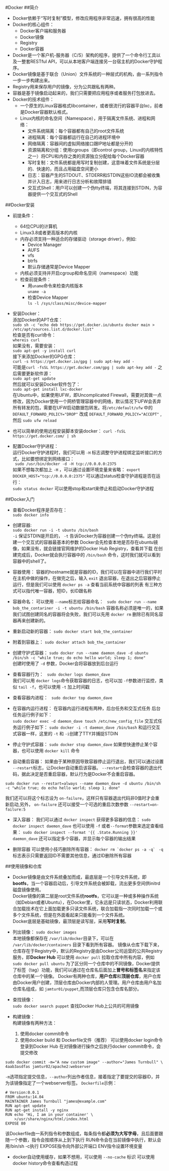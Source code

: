 #Docker
##简介
* Docker依赖于“写时复制”模型，修改应用程序非常迅速，拥有很高的性能
* Docker的核心组件：
  * Docker客户端和服务器
  * Docker镜像
  * Registry
  * Docker容器
* Docker是一个客户机-服务器（C/S）架构的程序，提供了一个命令行工具以及一整套RESTful API，可以从本地客户端连接另一台宿主机的Docker守护程序。
* Docker镜像是基于联合（Union）文件系统的一种层式的机构，由一系列指令一步一步构建出来。
* Registry用来保存用户的镜像，分为公共跟私有两种。
* 容器是基于镜像启动起来的，我们只需要把应用程序或者服务打包放进去。
* Docker的技术组件：
  * 一个原生的Linux容器格式libcontainer，或者很流行的容器平台lxc，前者是Docker容器默认格式。
  * Linux内核的命名空间（Namespace），用于隔离文件系统、进程和网络：
    * 文件系统隔离：每个容器都有自己的root文件系统
    * 进程隔离：每个容器都运行在自己的进程环境中
    * 网络隔离：容器间的虚拟网络接口跟IP地址都是分开的
    * 资源隔离和分组：使用cgroups（即control group，Linux的内核特性之一）将CPU和内存之类的资源独立分配给每个Docker容器
    * 写时复制：文件系统都是用写时复制创建，这意味着文件系统是分层的、快速的，而且占用磁盘空间更小
    * 日志：容器产生的STDOUT、STDERR和STDIN这些IO流都会被收集并计入日志，用来进行日志分析和故障排错
    * 交互式Shell：用户可以创建一个伪tty终端，将其连接到STDIN，为容器提供一个交互式的Shell

##Docker安装
* 前提条件：
  * 64位CPU的计算机
  * Linux3.8或者更高版本的内核
  * 内存必须支持一种适合的存储驱动（storage driver），例如:  
      *  Device Manager
      *  AUFS
      *  vfs
      *  btrfs
      *  默认存储通常是Device Mapper
  * 内核必须支持并开启cgroup和命名空间（namespace）功能
  * 检查前提条件：  
      * 用```uname```命令来检查内核版本  
      ```uname -a```
      * 检查Device Mapper    
      ``` ls -l /sys/class/misc/device-mapper ```  

* 安装Docker：  
添加Docker的APT仓库：  
```sudo sh -c "echo deb https://get.docker.io/ubuntu docker main > /etc/apt/sources.list.d/docker.list"```  
检查是否有curl命令：  
```whereis curl```  
如果没有，需要安装：  
```sudo apt-get -y install curl```  
接下来添加Docker的GPG仓库：   
```curl -s https://get.docker.io/gpg | sudo apt-key add -```  
可能是```curl -fsSL https://get.docker.com/gpg | sudo apt-key add -```
之后需要更新软件源：  
```sudo apt-get update```  
然后就可以安装Docker软件包了：  
```sudo apt-get install lxc-docker```  
在Ubuntu中，如果使用UFW，即Uncomplicated Firewall，需要对其做一点修改，因为Docker使用一个网桥管理容器中的网络，默认情况下UFW会丢弃所有转发的包，需要在UFW启动数据包转发。将```/etc/default/ufw``` 中的 ```DEFAULT_FORWARD_POLICY="DROP"``` 改成 ```DEFAULT_FORWARD_POLICY="ACCEPT"``` ,然后 ```sudo ufw reload```

* 也可以简单的使用远程安装脚本安装docker：
```curl -fsSL https://get.docker.com/ | sh```

* 配置Docker守护进程：  
  运行Docker守护进程时，我们可以用 ```-H``` 标志调整守护进程绑定监听接口的方式，比如要想绑定到网络接口：  
``` sudo /usr/bin/docker -d -H tcp://0.0.0.0:2375```  
  如果不想每次都加上 ```-H``` ，可以通过设置环境变量来省略：
``` export DOCKER_HOST="tcp://0.0.0.0:2375" ```
  可以通过status检查守护进程是否在运行：  
``` sudo status docker ```
  可以使用stop和start来停止和启动Docker守护进程

##Docker入门
* 查看Docker程序是否存在：  
``` sudo docker info ```

* 创建容器:  
```sudo docker run -i -t ubuntu /bin/bash```  
```-i``` 保证STDIN是开启的， ```-t``` 告诉Docker为容器创建一个伪tty终端。这是创建一个交互式的容器最基本的参数
Docker会先检查本地是否存在ubuntu镜像，如果没有，就会链接官网维护的Docker Hub Registry，查看并下载
在创建完成后，Docker就会执行容器中的 ```/bin/bash``` 命令，这时我们就可以看到容器中的shell了。

* 容器使用：
  容器的hostname就是容器的ID，我们可以在容器中进行我们平时在主机中做的操作，在做完之后，输入 ```exit``` 退出容器，在退出之后容器停止运行，但是我们可以使用 ```docker ps -a``` 查看当前系统中容器的列表
  有三种方式可以指代唯一容器，短ID，长ID跟名称

* 容器命名：
  可以使用 ```--name```标志给容器命名：
``` sudo docker run --name bob_the_contariner -i -t ubuntu /bin/bash```
  容器名称必须是唯一的，如果我们试图创建同名的容器将会失败，我们可以先用 ```docker rm``` 删除已有同名容器再来创建新的。

* 重新启动新的容器：
```sudo docker start bob_the_container```

* 附着到容器上：
```sudo docker attach bob_the_container```

* 创建守护式容器：
``` sudo docker run --name daemon_dave -d ubuntu /bin/sh -c "while true; do echo hello world; sleep 1; done" ```  
  创建时使用了 ```-d``` 参数，Docker会将容器放到后台运行

* 查看容器行为：
``` sudo docker logs daemon_dave```  
  我们可以用 ```docker logs```命令获取容器的日志，也可以加 ```-f```参数进行监控，类似 ```tail -f```，也可以使用 ```-t``` 加上时间戳

* 查看容器内进程：
``` sudo docker top daemon_dave```

* 在容器内运行进程：
  在容器内运行进程有两种，后台任务和交互式任务
  后台任务运行例子如下：  
```sudo docker exec -d daemon_dave touch /etc/new_config_file```
  交互式任务运行例子如下：
```sudo docker -i -t daemon_dave /bin/bash```
  和运行交互式容器一样，这里的 ```-t``` 和 ```-i```创建了TTY并捕捉STDIN

* 停止守护式容器：
```sudo docker stop daemon_dave``` 
  如果想快速停止某个容器，也可以使用 ```docker kill``` 命令

* 自动重启容器：
  如果由于某种原因导致容器停止运行退出，我们可以通过设置 ```--restart```标志，让Docker自动重启该容器。 ```--restart```会检查容器的退出代码，据此决定是否重启容器，默认行为是Docker不会重启容器。
``` 
sudo docker run --restart=always --name daemon_dave -d ubuntu /bin/sh -c "while true; do echo hello world; sleep 1; done"
```
  我们还可以将这个标志设为 ```on-failure```，这样只有容器退出代码非0值时才会重新启动,另外， ```on-failure``` 还可以接受一个可选的重启次数参数  ```--restart=on-failure:5```  

* 深入容器：
  我们可以通过 ```docker inspect```  获得更多容器的信息：
```sudo docker inspect daemon_dave```
  也可以使用 ```-f``` 或者```--format```参数来选定查看结果：
```sudo docker inspect --format '{{ .State.Running }}' daemon_dave```
  还可以指定多个容器，并显示每个容器的输出结果

* 删除容器
  可以使用小技巧删除所有容器：
```docker rm `docker ps -a -q` ```
  ```-q``` 标志表示只需要返回ID不需要其他信息，通过ID删除所有容器

##使用镜像和仓库
* Docker镜像是由文件系统叠加而成，最底层是一个引导文件系统，即**bootfs**，当一个容器启动后，引导文件系统会被卸载，流出更多空间供initrd磁盘镜像使用。  
  Docker镜像的第二层是root文件系统**rootfs**，它可以是一种或多种操作系统（如Debian或者Ubuntu），在Docker里，它永远是只读状态，Docker利用联合加载技术在它上面加载更多只读文件系统，联合加载指一次同时加载一个或多个文件系统，但是在外面看起来只能看到一个文件系统。  
  Docker底层是基础镜像，最顶层是读写层，采用**写时复制**。

* 列出镜像：
```sudo docker images```  
  本地镜像都保存在 ```/var/lib/docker```目录下，可以在 ```/var/lib/docker/containers``` 目录下看到所有容器。
  镜像从仓库下载下来，仓库存在于Registry中，默认的Registry是由Docker公司运营的公共Registry服务，即**Docker Hub**
  可以使用 ```docker pull``` 拉取仓库中所有内容，例如
``` sudo docker pull ubuntu``` 
  为了区分同一个仓库中的不同镜像，Docker提供了标签（tag）功能，我们可以通过在仓库名后面加上**冒号和标签名**来指定该仓库中的某一个镜像。
  Docker有两种仓库，**用户仓库**和**顶层仓库**，用户仓库由Docker用户创建，顶层仓库由Docker内部的人管理。用户仓库由用户名加仓库名组成，如 ```jamtur01/puppet```,而顶层仓库只包含仓库名部分。

* 查找镜像：  
```sudo docker search puppet```
  查找Docker Hub上公共的可用镜像

* 构建镜像：  
  构建镜像有两种方法：
  1. 使用docker commit命令
  2. 使用docker build 和 Dockerfile文件（推荐）
  可以使用docker login命令登录到Docker Hub
  在对镜像进行操作之后执行docker commit命令，会提交修改
```
sudo docker commit -m="A new custom image" --author="James Turnbull" \
4aab3asdfas jamtur02/apache2:webserver
```
  `-m`选项指定提交信息，`--author`列出作者信息，接着指定了要提交的容器ID，并为该镜像指定了一个webserver标签。
  `Dockerfile`示例：
```
# Version:0.0.1
FROM ubuntu:14.04
MAINTAINER James Turnbull "james@example.com"
RUN apt-get update
RUN apt-get install -y nginx
RUN echo 'Hi, I am in your container' \
	>/usr/share/nginx/html/index.html
EXPOSE 80
```
  该Dockerfile由一系列指令和参数组成，每条指令都**必须为大写字母**，且后面要跟随一个参数，指令会按顺序从上到下执行
  RUN命令会在当前镜像中执行，默认会用/bin/sh -c执行
  EXPOSE指令向外部公开端口
  ENV指令设置环境变量

* docker自动使用缓存，如果不想用，可以使用 `--no-cache` 标识
  可以使用docker history命令查看构造过程
